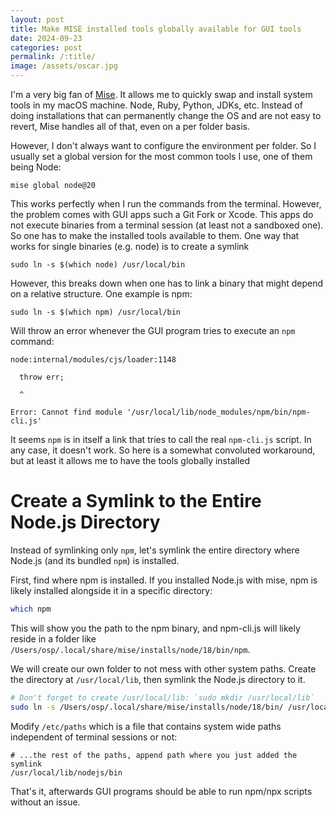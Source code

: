 ```yaml
---
layout: post
title: Make MISE installed tools globally available for GUI tools
date: 2024-09-23
categories: post
permalink: /:title/
image: /assets/oscar.jpg
---
```


I'm a very big fan of [Mise](https://mise.jdx.dev). It allows me to quickly swap and install system tools in my macOS machine. Node, Ruby, Python, JDKs, etc. Instead of doing installations that can permanently change the OS and are not easy to revert, Mise handles all of that, even on a per folder basis.

However, I don't always want to configure the environment per folder. So I usually set a global version for the most common tools I use, one of them being Node:

```
mise global node@20
```

This works perfectly when I run the commands from the terminal. However, the problem comes with GUI apps such a Git Fork or Xcode. This apps do not execute binaries from a terminal session (at least not a sandboxed one). So one has to make the installed tools available to them. One way that works for single binaries (e.g. node) is to create a symlink

```
sudo ln -s $(which node) /usr/local/bin
```

However, this breaks down when one has to link a binary that might depend on a relative structure. One example is npm:

```
sudo ln -s $(which npm) /usr/local/bin
```

Will throw an error whenever the GUI program tries to execute an `npm` command:

```
node:internal/modules/cjs/loader:1148

  throw err;

  ^

Error: Cannot find module '/usr/local/lib/node_modules/npm/bin/npm-cli.js'
```

It seems `npm` is in itself a link that tries to call the real `npm-cli.js` script. In any case, it doesn't work. So here is a somewhat convoluted workaround, but at least it allows me to have the tools globally installed

# Create a Symlink to the Entire Node.js Directory

Instead of symlinking only `npm`, let's symlink the entire directory where Node.js (and its bundled `npm`) is installed.

First, find where npm is installed. If you installed Node.js with mise, npm is likely installed alongside it in a specific directory:

```sh
which npm
```

This will show you the path to the npm binary, and npm-cli.js will likely reside in a folder like `/Users/osp/.local/share/mise/installs/node/18/bin/npm`.

We will create our own folder to not mess with other system paths. Create the directory at `/usr/local/lib`, then symlink the Node.js directory to it.

```bash
# Don't forget to create /usr/local/lib: `sudo mkdir /usr/local/lib`
sudo ln -s /Users/osp/.local/share/mise/installs/node/18/bin/ /usr/local/lib/nodejs
```

Modify `/etc/paths` which is a file that contains system wide paths independent of terminal sessions or not:

```
# ...the rest of the paths, append path where you just added the symlink
/usr/local/lib/nodejs/bin
```

That's it, afterwards GUI programs should be able to run npm/npx scripts without an issue.
